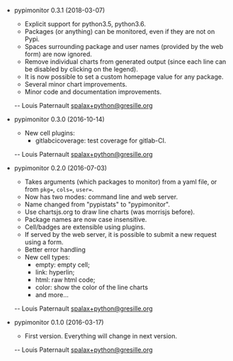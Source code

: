 * pypimonitor 0.3.1 (2018-03-07)

    * Explicit support for python3.5, python3.6.
    * Packages (or anything) can be monitored, even if they are not on Pypi.
    * Spaces surrounding package and user names (provided by the web form) are now ignored.
    * Remove individual charts from generated output (since each line can be disabled by clicking on the legend).
    * It is now possible to set a custom homepage value for any package.
    * Several minor chart improvements.
    * Minor code and documentation improvements.

    -- Louis Paternault <spalax+python@gresille.org>

* pypimonitor 0.3.0 (2016-10-14)

    * New cell plugins:
        * gitlabcicoverage: test coverage for gitlab-CI.

    -- Louis Paternault <spalax+python@gresille.org>

* pypimonitor 0.2.0 (2016-07-03)

    * Takes arguments (which packages to monitor) from a yaml file, or from `pkg=`, `cols=`, `user=`.
    * Now has two modes: command line and web server.
    * Name changed from "pypistats" to "pypimonitor".
    * Use chartsjs.org to draw line charts (was morrisjs before).
    * Package names are now case insensitive.
    * Cell/badges are extensible using plugins.
    * If served by the web server, it is possible to submit a new request using a form.
    * Better error handling
    * New cell types:
        * empty: empty cell;
        * link: hyperlin;
        * html: raw html code;
        * color: show the color of the line charts
        * and more…

    -- Louis Paternault <spalax+python@gresille.org>

* pypimonitor 0.1.0 (2016-03-17)

    * First version. Everything will change in next version.

    -- Louis Paternault <spalax+python@gresille.org>
